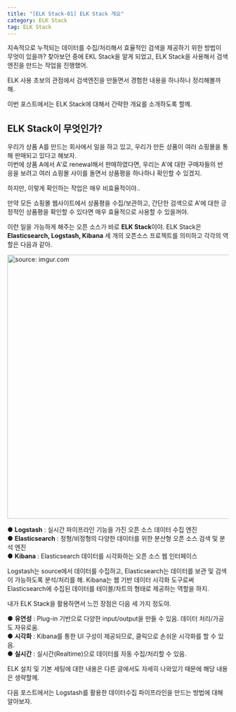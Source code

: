 ```yaml
---
title: "[ELK Stack-01] ELK Stack 개요"
category: ELK Stack
tag: ELK Stack
---
```


지속적으로 누적되는 데이터를 수집/처리해서 효율적인 검색을 제공하기 위한 방법이 무엇이 있을까? 찾아보던 중에 EKL Stack을 알게 되었고, ELK Stack을 사용해서 검색엔진을 만드는 작업을 진행했어.

ELK 사용 초보의 관점에서 검색엔진을 만들면서 경험한 내용을 하나하나 정리해볼까 해.

이번 포스트에서는 ELK Stack에 대해서 간략한 개요를 소개하도록 할께.

## ELK Stack이 무엇인가?

우리가 상품 A를 만드는 회사에서 일을 하고 있고, 우리가 만든 상품이 여러 쇼핑몰을 통해 판매되고 있다고 해보자.<br/>
이번에 상품 A에서 A'로 renewal해서 판매하였다면, 우리는 A'에 대한 구매자들의 반응을 보려고 여러 쇼핑몰 사이를 돌면서 상품평을 하나하나 확인할 수 있겠지.

하지만, 이렇게 확인하는 작업은 매우 비효율적이야..

만약 모든 쇼핑몰 웹사이트에서 상품평을 수집/보관하고, 간단한 검색으로 A'에 대한 긍정적인 상품평을 확인할 수 있다면 매우 효율적으로 사용할 수 있을꺼야.

이런 일을 가능하게 해주는 오픈 소스가 바로 **ELK Stack**이야. ELK Stack은 **Elasticsearch, Logstash, Kibana** 세 개의 오픈소스 프로젝트를 의미하고 각각의 역할은 다음과 같아.

<a href="https://i.imgur.com/6WK6zKt"><img src="https://i.imgur.com/6WK6zKt.png" width="600px" title="source: imgur.com" /></a>

 ● **Logstash** : 실시간 파이프라인 기능을 가진 오픈 소스 데이터 수집 엔진<br/>
 ● **Elasticsearch** : 정형/비정형의 다양한 데이터를 위한 분산형 오픈 소스 검색 및 분석 엔진<br/>
 ● **Kibana** : Elasticsearch 데이터를 시각화하는 오픈 소스 웹 인터페이스
 
Logstash는 source에서 데이터를 수집하고, Elasticsearch는 데이터를 보관 및 검색이 가능하도록 분석/처리를 해. Kibana는 웹 기반 데이터 시각화 도구로써 Elasticsearch에 수집된 데이터를 테이블/차트의 형태로 제공하는 역할을 하지.

내가 ELK Stack을 활용하면서 느낀 장점은 다음 세 가지 정도야.

 ● **유연성** : Plug-in 기반으로 다양한 input/output을 만들 수 있음. 데이터 처리/가공도 자유로움.<br/>
 ● **시각화** : Kibana를 통한 UI 구성이 제공되므로, 클릭으로 손쉬운 시각화를 할 수 있음.<br/>
 ● **실시간** : 실시간(Realtime)으로 데이터를 자동 수집/처리할 수 있음.
 
 
ELK 설치 및 기본 세팅에 대한 내용은 다른 글에서도 자세히 나와있기 때문에 해당 내용은 생략할께.


다음 포스트에서는 Logstash를 활용한 데이터수집 파이프라인을 만드는 방법에 대해 알아보자.

